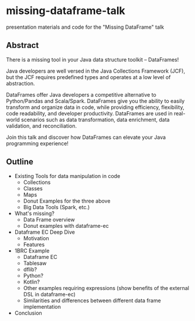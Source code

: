 # missing-dataframe-talk
presentation materials and code for the "Missing DataFrame" talk

## Abstract
There is a missing tool in your Java data structure toolkit – DataFrames!

Java developers are well versed in the Java Collections Framework (JCF), but the JCF requires predefined types and operates at a low level of abstraction.

DataFrames offer Java developers a competitive alternative to Python/Pandas and Scala/Spark. DataFrames give you the ability to easily transform and organize data in code, while providing efficiency, flexibility, code readability, and developer productivity. DataFrames are used in real-world scenarios such as data transformation, data enrichment, data validation, and reconciliation.

Join this talk and discover how DataFrames can elevate your Java programming experience!

## Outline

* Existing Tools for data manipulation in code
  * Collections
  * Classes
  * Maps
  * Donut Examples for the three above 
  * Big Data Tools (Spark, etc.)
* What's missing?
  * Data Frame overview
  * Donut examples with dataframe-ec
* Dataframe EC Deep Dive
  * Motivation
  * Features
* 1BRC Example
  * Dataframe EC
  * Tablesaw
  * dflib?
  * Python?
  * Kotlin?
  * Other examples requiring expressions (show benefits of the external DSL in dataframe-ec)
  * Similarities and differences between different data frame implementation 
* Conclusion

